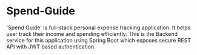 # Spend-Guide
'Spend Guide' is full-stack personal expense tracking application. It helps user track their income and spending efficiently. This is the Backend service for this application using Spring Boot which exposes secure REST API with JWT based authentication.
